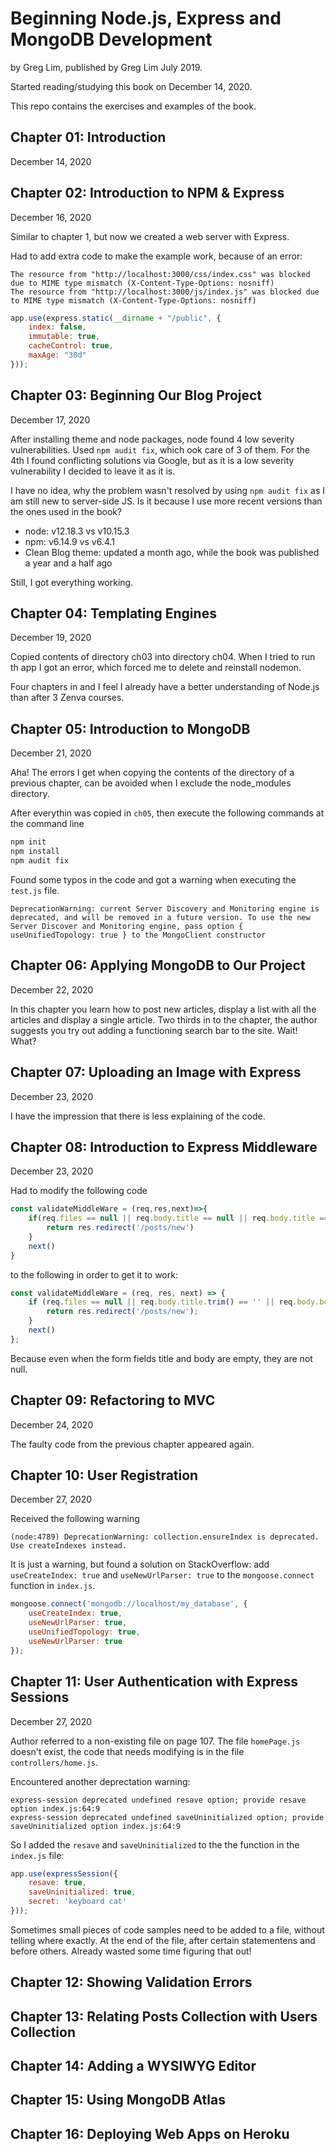 # Beginning Node.js, Express and MongoDB Development

by Greg Lim, published by Greg Lim July 2019.

Started reading/studying this book on December 14, 2020.

This repo contains the exercises and examples of the book.

## Chapter 01: Introduction

December 14, 2020

## Chapter 02: Introduction to NPM & Express

December 16, 2020

Similar to chapter 1, but now we created a web server with Express.

Had to add extra code to make the example work, because of an error:

```
The resource from "http://localhost:3000/css/index.css" was blocked due to MIME type mismatch (X-Content-Type-Options: nosniff)
The resource from "http://localhost:3000/js/index.js" was blocked due to MIME type mismatch (X-Content-Type-Options: nosniff)
```

```javascript
app.use(express.static(__dirname + "/public", {
    index: false, 
    immutable: true, 
    cacheControl: true,
    maxAge: "30d"
}));
```

## Chapter 03: Beginning Our Blog Project

December 17, 2020

After installing theme and node packages, node found 4 low severity vulnerabilities.
Used `npm audit fix`, which ook care of 3 of them. For the 4th I found conflicting solutions via Google, but as it is a low severity vulnerability I decided to leave it as it is.

I have no idea, why the problem wasn't resolved by using `npm audit fix` as I am still new to server-side JS. Is it because I use more recent versions than the ones used in the book?

- node: v12.18.3 vs v10.15.3
- npm:  v6.14.9 vs v6.4.1
- Clean Blog theme: updated a month ago, while the book was published a year and a half ago

Still, I got everything working.

## Chapter 04: Templating Engines

December 19, 2020

Copied contents of directory ch03 into directory ch04. 
When I tried to run th app I got an error, which forced me to delete and reinstall nodemon.

Four chapters in and I feel I already have a better understanding of Node.js than after 3 Zenva courses.

## Chapter 05: Introduction to MongoDB

December 21, 2020

Aha! The errors I get when copying the contents of the directory of a previous chapter, can be avoided when I exclude the node_modules directory.

After everythin was copied in `ch05`, then execute the following commands at the command line

```bash
npm init
npm install
npm audit fix
```

Found some typos in the code and got a warning when executing the `test.js` file.

```
DeprecationWarning: current Server Discovery and Monitoring engine is deprecated, and will be removed in a future version. To use the new Server Discover and Monitoring engine, pass option { useUnifiedTopology: true } to the MongoClient constructor
```

## Chapter 06: Applying MongoDB to Our Project

December 22, 2020

In this chapter you learn how to post new articles, display a list with all the articles and display a single article.
Two thirds in to the chapter, the author suggests you try out adding a functioning search bar to the site. Wait! What?

## Chapter 07: Uploading an Image with Express

December 23, 2020

I have the impression that there is less explaining of the code.

## Chapter 08: Introduction to Express Middleware

December 23, 2020

Had to modify the following code

```javascript
const validateMiddleWare = (req,res,next)=>{    
    if(req.files == null || req.body.title == null || req.body.title == null){        
        return res.redirect('/posts/new')
    }    
    next()
}
```

to the following in order to get it to work:

```javascript
const validateMiddleWare = (req, res, next) => {
    if (req.files == null || req.body.title.trim() == '' || req.body.body.trim() == '') {
        return res.redirect('/posts/new');
    }
    next()
};
```

Because even when the form fields title and body are empty, they are not null.

## Chapter 09: Refactoring to MVC

December 24, 2020

The faulty code from the previous chapter appeared again.

## Chapter 10: User Registration

December 27, 2020

Received the following warning

```
(node:4789) DeprecationWarning: collection.ensureIndex is deprecated. Use createIndexes instead.
```

It is just a warning, but found a solution on StackOverflow: add `useCreateIndex: true` and `useNewUrlParser: true` to the `mongoose.connect` function in `index.js`.

```javascript
mongoose.connect('mongodb://localhost/my_database', { 
    useCreateIndex: true,
    useNewUrlParser: true,
    useUnifiedTopology: true, 
    useNewUrlParser: true 
});

```

## Chapter 11: User Authentication with Express Sessions

December 27, 2020

Author referred to a non-existing file on page 107. The file `homePage.js` doesn't exist, the code that needs modifying is in the file `controllers/home.js`.

Encountered another deprectation warning:

```
express-session deprecated undefined resave option; provide resave option index.js:64:9
express-session deprecated undefined saveUninitialized option; provide saveUninitialized option index.js:64:9
```

So I added the `resave` and `saveUninitialized` to the the function in the `index.js` file:

```javascript
app.use(expressSession({
    resave: true,
    saveUninitialized: true,
    secret: 'keyboard cat'
}));
```

Sometimes small pieces of code samples need to be added to a file, without telling where exactly. At the end of the file, after certain statementens and before others. Already wasted some time figuring that out!

## Chapter 12: Showing Validation Errors

## Chapter 13: Relating Posts Collection with Users Collection

## Chapter 14: Adding a WYSIWYG Editor

## Chapter 15: Using MongoDB Atlas

## Chapter 16: Deploying Web Apps on Heroku



